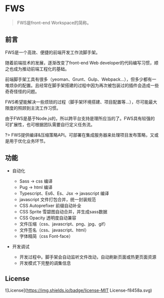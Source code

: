 # FWS

> FWS是front-end Workspace的简称。

## 前言

FWS是一个高效、便捷的前端开发工作流脚手架。

随着前端技术的发展，逐渐改变了front-end Web developer的代码编写习惯，顺之也成为推动前端工程化的基础。

前端脚手架工具有很多（yeoman、Grunt、Gulp、Webpack...），但多少都有一堆烦杂的配置。且经常在脚手架搭建的过程中因为再次被包装过的插件会造成一些奇奇怪怪的问题。

FWS希望能解决一些烦琐的过程（脚手架环境搭建、项目配置等...），尽可能最大限度的照顾到主流工作习惯。

由于FWS是基于Node.js的，所以跨平台支持是理所应当的了。FWS具有较强的可扩展性，也可根据团队需要自行定义任务流。

?> FWS提供编译&压缩策略API。可部署在集成服务器来处理项目发布策略，又或是用于优化业务环节。



## 功能

- 自动化

    - Sass -> css 编译
    - Pug -> html 编译
    - Typescript、Es6、Es、Jsx -> javascript 编译
    - javascript 文件打包合并，统一封装规范
    - CSS Autoprefixer 前缀自动补全
    - CSS Sprite 雪碧图自动合并，并生成sass数据
    - CSS Opacity 透明度自动兼容
    - 文件压缩（css、javascript、png、jpg、gif）
    - 文件签名（css、javascript、html）
    - 字体精简（css Font-face）


- 开发调试

    - 开发过程中。脚手架会自动监听文件改动，自动刷新页面或热更页面资源
    - 开发模式下完整的调集信息

## License

![License](https://img.shields.io/badge/license-MIT License-f8458a.svg)



